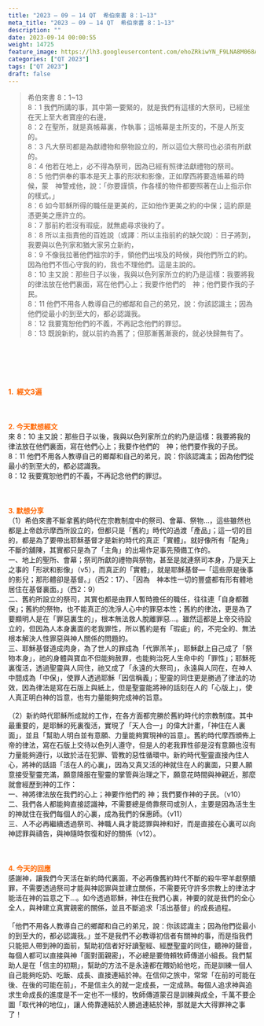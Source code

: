 ```yaml
---
title: "2023 – 09 – 14 QT  希伯來書 8：1~13"
meta_title: "2023 – 09 – 14 QT  希伯來書 8：1~13"
description: ""
date: 2023-09-14 00:00:55
weight: 14725
feature_image: https://lh3.googleusercontent.com/ehoZRkiwYN_F9LNA8M068AYxt73EavCZno-PD1cJRuf5BbSkQVUWr3gNEbt5kSs28Pb_Elg17kSrtf9ybWvojWoMV6I4tPM3vGRGDq6GkKkPdL2Gut4QAIw4-uykKUAtNiKgQKntvsU=w800
categories: ["QT 2023"]
tags: ["QT 2023"]
draft: false
---
```


<blockquote>希伯來書 8：1~13<br />
8：1 我們所講的事，其中第一要緊的，就是我們有這樣的大祭司，已經坐在天上至大者寶座的右邊，<br />
8：2 在聖所，就是真帳幕裏，作執事；這帳幕是主所支的，不是人所支的。<br />
8：3 凡大祭司都是為獻禮物和祭物設立的，所以這位大祭司也必須有所獻的。<br />
8：4 他若在地上，必不得為祭司，因為已經有照律法獻禮物的祭司。<br />
8：5 他們供奉的事本是天上事的形狀和影像，正如摩西將要造帳幕的時候，蒙　神警戒他，說：「你要謹慎，作各樣的物件都要照著在山上指示你的樣式。」<br />
8：6 如今耶穌所得的職任是更美的，正如他作更美之約的中保；這約原是憑更美之應許立的。<br />
8：7 那前約若沒有瑕疵，就無處尋求後約了。<br />
8：8 所以主指責他的百姓說（或譯：所以主指前約的缺欠說）：日子將到，我要與以色列家和猶大家另立新約，<br />
8：9 不像我拉著他們祖宗的手，領他們出埃及的時候，與他們所立的約。因為他們不恆心守我的約，我也不理他們。這是主說的。<br />
8：10 主又說：那些日子以後，我與以色列家所立的約乃是這樣：我要將我的律法放在他們裏面，寫在他們心上；我要作他們的　神；他們要作我的子民。<br />
8：11 他們不用各人教導自己的鄉鄰和自己的弟兄，說：你該認識主；因為他們從最小的到至大的，都必認識我。<br />
8：12 我要寬恕他們的不義，不再記念他們的罪愆。<br />
8：13 既說新約，就以前約為舊了；但那漸舊漸衰的，就必快歸無有了。</blockquote><br />
&nbsp;<br />
<br />
&nbsp;<br />
<br />
<span style="color: #ff6600;"><strong>1.  經文3遍</strong></span><br />
<br />
&nbsp;<br />
<br />
<span style="color: #ff6600;"><strong>2. 今天默想經文<br />
</strong></span>來 8：10 主又說：那些日子以後，我與以色列家所立的約乃是這樣：我要將我的律法放在他們裏面，寫在他們心上；我要作他們的　神；他們要作我的子民。<br />
8：11 他們不用各人教導自己的鄉鄰和自己的弟兄，說：你該認識主；因為他們從最小的到至大的，都必認識我。<br />
8：12 我要寬恕他們的不義，不再記念他們的罪愆。<br />
<br />
&nbsp;<br />
<br />
<strong><span style="color: #ff6600;">3. 默想分享<br />
</span></strong>（1）希伯來書不斷拿舊約時代在宗教制度中的祭司、會幕、祭物…，這些雖然也都是上帝啟示摩西所設立的，但都只是「舊約」時代的過渡「產品」；這一切的目的，都是為了要帶出耶穌基督才是新約時代的真正「實體」。就好像所有「配角」不斷的舖陳，其實都只是為了「主角」的出場作足事先預備工作的。<br />
一、地上的聖所、會幕；祭司所獻的禮物與祭物，甚至是就連祭司本身，乃是天上之事的「形狀和影像」（v5），而真正的「實體」，就是耶穌基督—「這些原是後事的影兒；那形體卻是基督。」（西2：17）、「因為　神本性一切的豐盛都有形有體地居住在基督裏面。」（西2：9）<br />
二、舊約所設立的祭司，其實也都是由罪人暫時擔任的職任，往往連「自身都難保」；舊約的祭物，也不能真正的洗淨人心中的罪惡本性；舊約的律法，更是為了要顯明人是在「罪惡裏生的」，根本無法救人脫離罪惡…。雖然這都是上帝交待設立的，但因為人本身裏面的老我罪性，所以舊約是有「瑕疵」的，不完全的、無法根本解決人性罪惡與神人關係的問題的。<br />
三、耶穌基督道成肉身，為了世人的罪成為「代罪羔羊」，耶穌獻上自己成了「祭物本身」，祂的身體與寶血不但能夠赦罪，也能夠治死人生命中的「罪性」；耶穌死裏復活，透過聖靈與人同住，祂又成了「永遠的大祭司」，永遠與人同在，在神人中間成為「中保」，使罪人透過耶穌「因信稱義」；聖靈的同住更是勝過了律法的功效，因為律法是寫在石版上與紙上，但是聖靈能將神的話刻在人的「心版上」，使人真正明白神的旨意，也有力量能夠完成神的旨意。<br />
<br />
（2）新約時代耶穌所成就的工作，在各方面都完勝於舊約時代的宗教制度。其中最重要的，是耶穌的死裏復活，實現了「天人合一」的偉大計畫，「神住在人裏面」，並且「幫助人明白並有意願、力量能夠實現神的旨意」。舊約時代摩西頒佈上帝的律法，寫在石版上交待以色列人遵守，但是人的老我罪性卻是沒有意願也沒有力量能夠遵行，以致於活在犯罪、管教的惡性循環中。新約時代聖靈直接內住人心，將神的話語「活在人的心裏」，因為又真又活的神就住在人的裏面，只要人願意接受聖靈充滿，願意降服在聖靈的掌管與治理之下，願意花時間與神親近，那麼就會經歷到神的工作：<br />
一、神將律法放在我們的心上；神要作他們的 神；我們要作神的子民。（v10）<br />
二、我們各人都能夠直接認識神，不需要總是倚靠祭司或別人，主要是因為活生生的神就住在我們每個人的心裏，成為我們的保惠師。（v11）<br />
三、人不必再繼續透過祭司、神職人員才能認罪與神和好，而是直接在心裏可以向神認罪與禱告，與神隨時恢復和好的關係（v12）。<br />
<br />
&nbsp;<br />
<br />
<strong style="font-size: inherit;"><span style="color: #ff6600;">4. 今天的回應<br />
</span></strong>感謝神，讓我們今天活在新約時代裏面，不必再像舊約時代不斷的殺牛宰羊獻祭贖罪，不需要透過祭司才能與神認罪與並建立關係，不需要死守許多宗教上的律法才能活在神的旨意之下…。如今透過耶穌，神住在我們心裏，神要的就是我們的全心全人，與神建立真實親密的關係，並且不斷追求「活出基督」的成長過程。<br />
<br />
「他們不用各人教導自己的鄉鄰和自己的弟兄，說：你該認識主；因為他們從最小的到至大的，都必認識我。」並不是我們不必教導初信者有關神的事，而是指我們只能把人帶到神的面前，幫助初信者好好讀聖經、經歷聖靈的同住，聽神的聲音，每個人都可以直接與神「面對面親密」，不必總是要倚頼牧師傳道小組長。我們幫助人是在「信主的初期」，幫助的方法不是永遠都在餵奶給他吃，而是訓練一個人自己能夠吃奶、吃飯、成長、直接連結於神。在信仰之旅中，常常「在前的可能在後、在後的可能在前」，不是信主久的就一定成長，一定成熟。每個人追求神與追求生命成長的進度是不一定也不一樣的，牧師傳道蒙召是訓練與成全，千萬不要企圖「取代神的地位」，讓人倚靠連結於人勝過連結於神，那就是大大得罪神之事了！<br />
<br />
<audio style="display: none;" controls="controls"></audio><br />
<br />
<audio style="display: none;" controls="controls"></audio><br />
<br />
<audio style="display: none;" controls="controls"></audio><br />
<br />
<audio style="display: none;" controls="controls"></audio><br />
<br />
<audio style="display: none;" controls="controls"></audio>
        